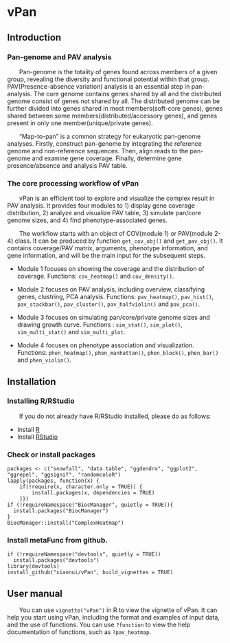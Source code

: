 
# vPan



## Introduction
 
### Pan-genome and PAV analysis

&emsp;&emsp;Pan-genome is the totality of genes found across members of a given group, revealing the diversity and functional potential within that group. PAV(Presence-absence variation) analysis is an essential step in pan-analysis. The core genome contains genes shared by all and the distributed genome consist of genes not shared by all. The distributed genome can be further divided into genes shared in most members(soft-core genes), genes shared between some members(distributed/accessory genes), and genes present in only one member(unique/private genes).

&emsp;&emsp;“Map-to-pan” is a common strategy for eukaryotic pan-genome analyses. Firstly, construct pan-genome by integrating the reference genome and non-reference sequences. Then, align reads to the pan-genome and examine gene coverage. Finally, determine gene presence/absence and analysis PAV table.


### The core processing workflow of vPan

&emsp;&emsp;vPan is an efficient tool to explore and visualize the complex result in PAV analysis. It provides four modules to 1) display gene coverage distribution, 2) analyze and visualize PAV table, 3) simulate pan/core genome sizes, and 4) find phenotype-associated genes.

&emsp;&emsp;The workflow starts with an object of COV(module 1) or PAV(module 2-4) class. It can be produced by function `get_cov_obj()` and `get_pav_obj()`. It contains coverage/PAV matrix, arguments, phenotype information, and gene information, and will be the main input for the subsequent steps. 

* Module 1 focuses on showing the coverage and the distribution of coverage. Functions: `cov_heatmap()` and `cov_density()`.

* Module 2 focuses on PAV analysis, including overview, classifying genes, clustring, PCA analysis. Functions: `pav_heatmap()`, `pav_hist()`, `pav_stackbar()`, `pav_cluster()`, `pav_halfviolin()` and `pav_pca()`.

* Module 3 focuses on simulating pan/core/private genome sizes and drawing growth curve. Functions : `sim_stat()`, `sim_plot()`, `sim_multi_stat()` and `sim_multi_plot`.

* Module 4 focuses on phenotype association and visualization. Functions: `phen_heatmap()`, `phen_manhattan()`, `phen_block()`, `phen_bar()` and `phen_violin()`.


## Installation

### Installing R/RStudio
&emsp;&emsp;If you do not already have R/RStudio installed, please do as follows:

* Install [R](https://www.r-project.org/)
* Install [RStudio](https://www.rstudio.com/)

### Check or install packages

```
packages <- c("snowfall", "data.table", "ggdendro", "ggplot2", "ggrepel", "ggsignif", "randomcoloR")
lapply(packages, function(x) {
	if(!require(x, character.only = TRUE)) {
		install.packages(x, dependencies = TRUE)
	}})
if (!requireNamespace("BiocManager", quietly = TRUE)){
  install.packages("BiocManager")
}
BiocManager::install("ComplexHeatmap")

```

### Install metaFunc from github.

```
if (!requireNamespace("devtools", quietly = TRUE))
  install.packages("devtools")
library(devtools)
install_github("xiaonui/vPan", build_vignettes = TRUE)
```

## User manual

&emsp;&emsp;You can use `vignette("vPan")` in R to view the vignette of vPan. It can help you start using vPan, including the format and examples of input data, and the use of functions. You can use `?function` to view the help documentation of functions, such as `?pav_heatmap`. 

